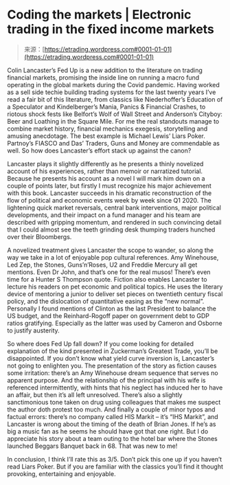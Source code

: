 <!--yml
category: 未分类
date: 2024-05-12 19:54:20
-->

# Coding the markets | Electronic trading in the fixed income markets

> 来源：[https://etrading.wordpress.com#0001-01-01](https://etrading.wordpress.com#0001-01-01)

Colin Lancaster’s Fed Up is a new addition to the literature on trading financial markets, promising the inside line on running a macro fund operating in the global markets during the Covid pandemic. Having worked as a sell side techie building trading systems for the last twenty years I’ve read a fair bit of this literature, from classics like Niederhoffer’s Education of a Speculator and Kindelberger’s Mania, Panics & Financial Crashes, to riotous shock fests like Belfort’s Wolf of Wall Street and Anderson’s Cityboy: Beer and Loathing in the Square Mile. For me the real standouts manage to combine market history, financial mechanics exegesis, storytelling and amusing anecdotage. The best example is Michael Lewis’ Liars Poker. Partnoy’s FIASCO and Das’ Traders, Guns and Money are commendable as well. So how does Lancaster’s effort stack up against the canon?

Lancaster plays it slightly differently as he presents a thinly novelized account of his experiences, rather than memoir or narratized tutorial. Because he presents his account as a novel I will mark him down on a couple of points later, but firstly I must recognize his major achievement with this book. Lancaster succeeds in his dramatic reconstruction of the flow of political and economic events week by week since Q1 2020\. The lightening quick market reversals, central bank interventions, major political developments, and their impact on a fund manager and his team are described with gripping momentum, and rendered in such convincing detail that I could almost see the teeth grinding desk thumping traders hunched over their Bloombergs.

A novelized treatment gives Lancaster the scope to wander, so along the way we take in a lot of enjoyable pop cultural references. Amy Winehouse, Led Zep, the Stones, Guns’n’Roses, U2 and Freddie Mercury all get mentions. Even Dr John, and that’s one for the real musos! There’s even time for a Hunter S Thompson quote. Fiction also enables Lancaster to lecture his readers on pet economic and political topics. He uses the literary device of mentoring a junior to deliver set pieces on twentieth century fiscal policy, and the dislocation of quantitative easing as the “new normal”. Personally I found mentions of Clinton as the last President to balance the US budget, and the Reinhard-Rogoff paper on government debt to GDP ratios gratifying. Especially as the latter was used by Cameron and Osborne to justify austerity.

So where does Fed Up fall down? If you come looking for detailed explanation of the kind presented in Zuckerman’s Greatest Trade, you’ll be disappointed. If you don’t know what yield curve inversion is, Lancaster’s not going to enlighten you. The presentation of the story as fiction causes some irritation: there’s an Amy Winehouse dream sequence that serves no apparent purpose. And the relationship of the principal with his wife is referenced intermittently, with hints that his neglect has induced her to have an affair, but then it’s all left unresolved. There’s also a slightly sanctimonious tone taken on drug using colleagues that makes me suspect the author doth protest too much. And finally a couple of minor typos and factual errors: there’s no company called HIS Markit – it’s “IHS Markit”, and Lancaster is wrong about the timing of the death of Brian Jones. If he’s as big a music fan as he seems he should have got that one right. But I do appreciate his story about a team outing to the hotel bar where the Stones launched Beggars Banquet back in 68\. That was new to me!

In conclusion, I think I’ll rate this as 3/5\. Don’t pick this one up if you haven’t read Liars Poker. But if you are familiar with the classics you’ll find it thought provoking, entertaining and enjoyable.